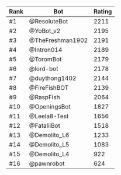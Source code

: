 Rank|Bot|Rating
---|---|---
#1|@ResoluteBot|2211
#2|@YoBot_v2|2195
#3|@TheFreshman1902|2191
#4|@Intron014|2189
#5|@ToromBot|2179
#6|@lord-bot|2178
#7|@duythong1402|2144
#8|@FireFishBOT|2139
#9|@RaspFish|2064
#10|@OpeningsBot|1827
#11|@Leela8-Test|1656
#12|@FataliiBot|1518
#13|@Demolito_L6|1233
#14|@Demolito_L5|1083
#15|@Demolito_L4|922
#16|@pawnrobot|624
